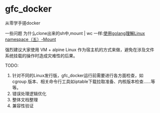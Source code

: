 # gfc_docker
从零学手搓docker


一些问题
为什么clone出来的sh中,mount | wc 一样:[使用golang理解Linux namespace（五）-Mount](https://here2say.com/post/2019/4/28/go-and-namespace-part5-mount)

强烈建议大家使用 VM + alpine Linux 作为宿主机的方式来做，避免在涉及文件系统挂载的操作时造成灾难性的后果。

TODO:
1. 针对不同的Linux发行版，gfc_docker运行前需要进行各方面检查，如 cgroup 版本、相关命令行工具如iptable下载拉取准备、内核版本检查……等等。
2. 错误处理逻辑优化
3. 整体文档整理
4. 兼容性验证
